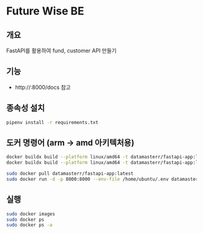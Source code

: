 # Future Wise BE

## 개요
FastAPI를 활용하여 fund, customer API 만들기

## 기능
- http://<public-ip>:8000/docs 참고

## 종속성 설치
```bash
pipenv install -r requirements.txt
```

## 도커 명령어 (arm -> amd 아키텍처용)
```bash
docker buildx build --platform linux/amd64 -t datamasterr/fastapi-app:latest . --load
docker buildx build --platform linux/amd64 -t datamasterr/fastapi-app:latest . --push
```
```bash
sudo docker pull datamasterr/fastapi-app:latest
sudo docker run -d -p 8000:8000 --env-file /home/ubuntu/.env datamasterr/fastapi-app:latest
``` 

## 실행
```bash
sudo docker images
sudo docker ps
sudo docker ps -a
``` 
